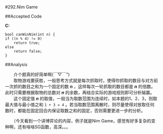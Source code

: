 #292.Nim Game

##Accepted Code

**C:**

	bool canWinNim(int n) {
    if ((n % 4) != 0)
        return true;
    else
        return false;
	}

##Analysis

　　介个题真的好简单啊(￣▽￣")  
　　取物游戏要获胜，一般思考方式就是每次抓取时，使得你抓取的数目与对方前一次抓的数目之和为一个固定的数 ***n*** ，这样每次一轮抓取的数目都是 ***n*** 的倍数。此时只需要根据取物的总数对 ***n*** 的余数，再结合实际的游戏规则即可分析输赢。  
　　这个固定值 ***n*** 的取值，一般当为取数范围为连续时，如本题的1、2、3，则取最大值与最小值之和 `1 + 3 = 4` 。若当取数范围离散时，则尽量使得对放取任何数时，都能在固定回合内保证取数之和的固定，否则需要更进一步的分析。

　　（今天看到一个讲博弈论的内容，例子就是Nim Game，感觉有好多复杂的变种啊，还有啥啥SG函数，高深。。。